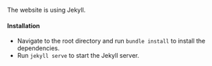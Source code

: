The website is using Jekyll.

#### Installation

- Navigate to the root directory and run `bundle install` to install the dependencies.
- Run `jekyll serve` to start the Jekyll server.